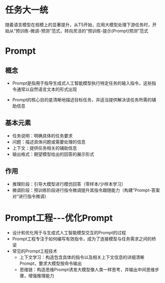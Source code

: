 # 任务大一统

随着语言模型在规模上的显著提升，从T5开始，应用大模型处理下游任务时，开始从“预训练-微调-预测”范式，转向灵活的“预训练-提示(Prompt)预测”范式

# Prompt

## 概念

- Prompt是指用于指导生成式人工智能模型执行特定任务的输入指令，这些指令通常以自然语言文本的形式出现

- Prompt的核心目的是清晰地描述目标任务，并适当提供解决该任务所需的辅助信息

## 基本元素

- 任务说明：明确具体的任务要求
- 问题：描述具体问题或需要处理的信息
- 上下文：提供任务相关的辅助信息
- 输出格式：期望模型给出的回答的展示形式

## 作用

- 推理阶段：引导大模型进行模仿回答（零样本/少样本学习）
- 微调阶段：预训练阶段进行指令微调提升其指令跟随能力（构建”Prompt-答案对“进行指令微调）

# Prompt工程---优化Prompt

- 设计和优化用于与生成式人工智能模型交互的Prompt的过程
- Prompt工程专注于如何编写有效指令，成为了连接模型与任务需求之间的桥梁
- 常见的Prompt工程技术
  - 上下文学习：构造包含具体的指令以及相关上下文信息的详细清晰Prompt，要求大模型按命令输出
  - 思维链：构造思维Prompt诱发大模型像人类一样思考，并输出中间思维步骤，增强推理能力